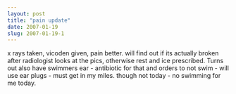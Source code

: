 ```yaml
---
layout: post
title: "pain update"
date: 2007-01-19
slug: 2007-01-19-1
---
```


x rays taken, vicoden given, pain better.  will find out if its actually broken after radiologist looks at the pics, otherwise rest and ice prescribed.  Turns out also have swimmers ear - antibiotic for that and orders to not swim - will use ear plugs - must get in my miles.  though not today - no swimming for me today.


